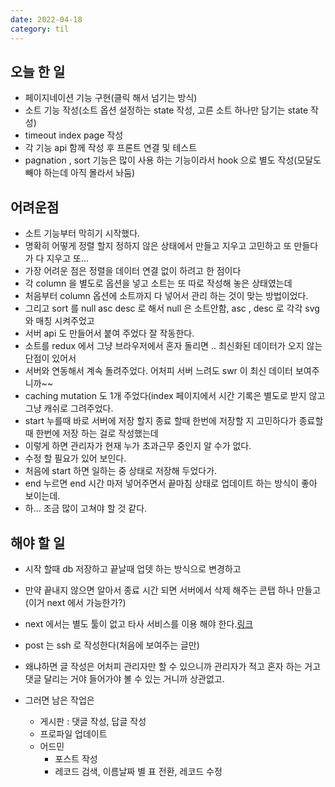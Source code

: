 ```yaml
---
date: 2022-04-18
category: til
---
```


## 오늘 한 일

- 페이지네이션 기능 구현(클릭 해서 넘기는 방식)
- 소트 기능 작성(소트 옵션 설정하는 state 작성, 고른 소트 하나만 담기는 state 작성)
- timeout index page 작성
- 각 기능 api 함께 작성 후 프론트 연결 및 테스트
- pagnation , sort 기능은 많이 사용 하는 기능이라서 hook 으로 별도 작성(모달도 빼야 하는데 아직 몰라서 놔둠)

## 어려운점

- 소트 기능부터 막히기 시작했다.
- 명확히 어떻게 정렬 할지 정하지 않은 상태에서 만들고 지우고 고민하고 또 만들다가 다 지우고 또...
- 가장 어려운 점은 정렬을 데이터 연결 없이 하려고 한 점이다
- 각 column 을 별도로 옵션을 넣고 소트는 또 따로 작성해 놓은 상태였는데
- 처음부터 column 옵션에 소트까지 다 넣어서 관리 하는 것이 맞는 방법이었다.
- 그리고 sort 를 null asc desc 로 해서 null 은 소트안함, asc , desc 로 각각 svg 와 매칭 시켜주었고
- 서버 api 도 만들어서 붙여 주었다 잘 작동한다.
- 소트를 redux 에서 그냥 브라우저에서 혼자 돌리면 .. 최신화된 데이터가 오지 않는 단점이 있어서
- 서버와 연동해서 계속 돌려주었다. 어처피 서버 느려도 swr 이 최신 데이터 보여주니까~~
- caching mutation 도 1개 주었다(index 페이지에서 시간 기록은 별도로 받지 않고 그냥 캐쉬로 그려주었다.
- start 누를때 바로 서버에 저장 할지 종료 할때 한번에 저장할 지 고민하다가 종료할 때 한번에 저장 하는 걸로 작성했는데
- 이렇게 하면 관리자가 현재 누가 초과근무 중인지 알 수가 없다.
- 수정 할 필요가 있어 보인다.
- 처음에 start 하면 일하는 중 상태로 저장해 두었다가.
- end 누르면 end 시간 마저 넣어주면서 끝마침 상태로 업데이트 하는 방식이 좋아 보이는데.
- 하... 조금 많이 고쳐야 할 것 같다.

## 해야 할 일

- 시작 할때 db 저장하고 끝날때 업뎃 하는 방식으로 변경하고
- 만약 끝내지 않으면 알아서 종료 시간 되면 서버에서 삭제 해주는 콘탭 하나 만들고(이거 next 에서 가능한가?)
- next 에서는 별도 툴이 없고 타사 서비스를 이용 해야 한다.[링크]('https://vercel.com/docs/concepts/solutions/cron-jobs')
- post 는 ssh 로 작성한다(처음에 보여주는 글만)
- 왜냐하면 글 작성은 어처피 관리자만 할 수 있으니까 관리자가 적고 혼자 하는 거고 댓글 달리는 거야 들어가야 볼 수 있는 거니까 상관없고.

- 그러면 남은 작업은
  - 게시판 : 댓글 작성, 답글 작성
  - 프로파일 업데이트
  - 어드민
    - 포스트 작성
    - 레코드 검색, 이름날짜 별 표 전환, 레코드 수정
